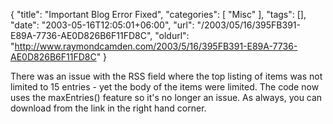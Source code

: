 {
	"title": "Important Blog Error Fixed",
	"categories": [
		"Misc"
	],
	"tags": [],
	"date": "2003-05-16T12:05:01+06:00",
	"url": "/2003/05/16/395FB391-E89A-7736-AE0D826B6F11FD8C",
	"oldurl": "http://www.raymondcamden.com/2003/5/16/395FB391-E89A-7736-AE0D826B6F11FD8C"
}

There was an issue with the RSS field where the top listing of items was not limited to 15 entries - yet the body of the items were limited. The code now uses the maxEntries() feature so it's no longer an issue. As always, you can download from the link in the right hand corner.